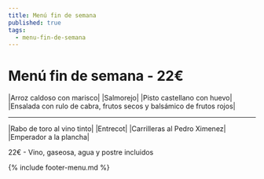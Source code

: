 ```yaml
---
title: Menú fin de semana
published: true
tags:
  - menu-fin-de-semana
---
```


# Menú fin de semana - 22€

|Arroz caldoso con marisco|
|Salmorejo|
|Pisto castellano con huevo|
|Ensalada con rulo de cabra, frutos secos y balsámico de frutos rojos|

------

|Rabo de toro al vino tinto|
|Entrecot|
|Carrilleras al Pedro Ximenez|
|Emperador a la plancha|

<!-- |Cordero asado|eligiendo este segundo plato se añade 6€ al menú, en total 28€| -->

22€ - Vino, gaseosa, agua y postre incluidos

{% include footer-menu.md %}

